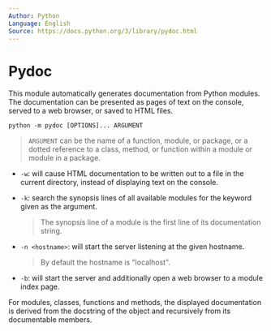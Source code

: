```yaml
---
Author: Python
Language: English
Source: https://docs.python.org/3/library/pydoc.html
---
```


# Pydoc

This module automatically generates documentation from Python modules. The documentation can be presented as pages of text on the console, served to a web browser, or saved to HTML files.

```
python -m pydoc [OPTIONS]... ARGUMENT
```

> `ARGUMENT` can be the name of a function, module, or package, or a dotted reference to a class, method, or function within a module or module in a package.

- `-w`: will cause HTML documentation to be written out to a file in the current directory, instead of displaying text on the console.

- `-k`:  search the synopsis lines of all available modules for the keyword given as the argument.

    > The synopsis line of a module is the first line of its documentation string.

- `-n <hostname>`: will start the server listening at the given hostname.

    > By default the hostname is "localhost".

- `-b`: will start the server and additionally open a web browser to a module index page.

For modules, classes, functions and methods, the displayed documentation is derived from the docstring of the object and recursively from its documentable members.

